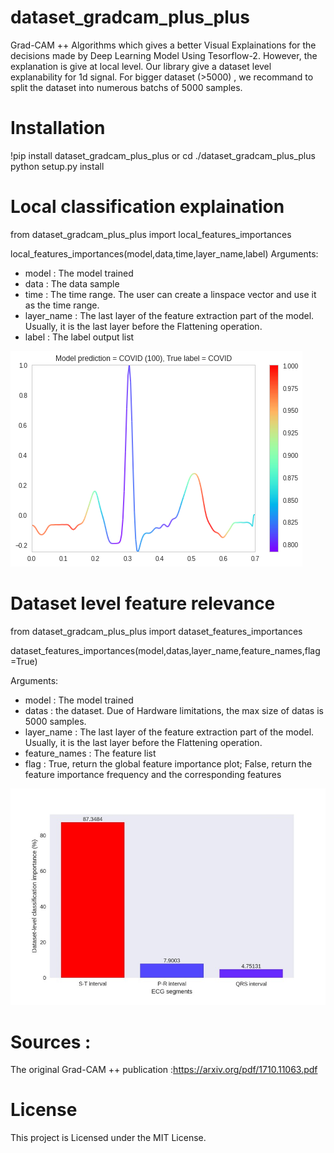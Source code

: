 # dataset_gradcam_plus_plus

Grad-CAM ++ Algorithms which gives a better  Visual Explainations for the decisions made by Deep Learning Model Using Tesorflow-2. However, the explanation is give at local level. Our library give a dataset level explanability for 1d signal. 
For bigger dataset (>5000) , we recommand to split the dataset into numerous batchs of 5000 samples.

# Installation

!pip install dataset_gradcam_plus_plus
                 or
 cd ./dataset_gradcam_plus_plus  python setup.py install

# Local classification explaination

from dataset_gradcam_plus_plus import local_features_importances

local_features_importances(model,data,time,layer_name,label)
Arguments:
- model : The model trained
- data : The data sample
- time : The time range. The user can create a linspace vector and use it as the time range.
- layer_name : The last layer of the feature extraction part of the model. Usually, it is the last layer before the Flattening operation.
- label : The label output list

![Alt text](https://github.com/marcusnk237/dataset_gradcam_plus_plus/blob/main/results/gradcam_plus_plus_1d.png)

# Dataset level feature relevance

from dataset_gradcam_plus_plus import dataset_features_importances

dataset_features_importances(model,datas,layer_name,feature_names,flag=True)

Arguments:
- model : The model trained
- datas : the dataset. Due of Hardware limitations, the max size of datas is 5000 samples.
- layer_name : The last layer of the feature extraction part of the model. Usually, it is the last layer before the Flattening operation.
- feature_names : The feature list
- flag : True, return the global feature importance plot; False, return the feature importance frequency and the corresponding features

![Alt text](https://github.com/marcusnk237/dataset_gradcam_plus_plus/blob/main/results/dataset_level_feature_importance.jpg)

# Sources : 
The original Grad-CAM ++ publication :https://arxiv.org/pdf/1710.11063.pdf

# License
This project is Licensed under the MIT License.
